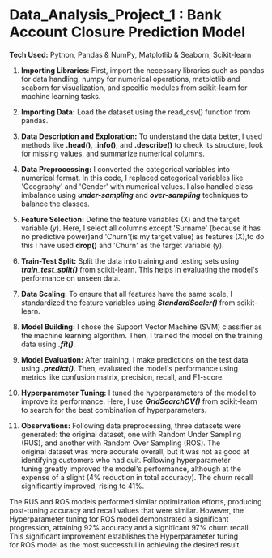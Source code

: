 # Data_Analysis_Project_1 : Bank Account Closure Prediction Model
**Tech Used:** Python, Pandas & NumPy, Matplotlib & Seaborn, Scikit-learn

1. **Importing Libraries:** First, import the necessary libraries such as pandas for data handling, numpy for numerical operations, matplotlib and seaborn for visualization, and specific modules from scikit-learn for machine learning tasks.

2. **Importing Data:** Load the dataset using the read_csv() function from pandas.

3. **Data Description and Exploration:** To understand the data better, I used methods like **.head()**, **.info()**, and **.describe()** to check its structure, look for missing values, and summarize numerical columns.

4. **Data Preprocessing:** I converted the categorical variables into numerical format. In this code, I replaced categorical variables like 'Geography' and 'Gender' with numerical values. I also handled class imbalance using **_under-sampling_** and _**over-sampling**_ techniques to balance the classes.

5. **Feature Selection:** Define the feature variables (X) and the target variable (y). Here, I select all columns except 'Surname' (because it has no predictive power)and 'Churn'(is my target value) as features (X),to do this I have used **drop()** and 'Churn' as the target variable (y).

6. **Train-Test Split:** Split the data into training and testing sets using **_train_test_split()_** from scikit-learn. This helps in evaluating the model's performance on unseen data.

7. **Data Scaling:** To ensure that all features have the same scale, I standardized the feature variables using _**StandardScaler()**_ from scikit-learn.

8. **Model Building:** I chose the Support Vector Machine (SVM) classifier as the machine learning algorithm. Then, I trained the model on the training data using **_.fit()_**.

9. **Model Evaluation:** After training, I make predictions on the test data using _**.predict()**_. Then, evaluated the model's performance using metrics like confusion matrix, precision, recall, and F1-score.

10. **Hyperparameter Tuning:** I tuned the hyperparameters of the model to improve its performance. Here, I use _**GridSearchCV()**_ from scikit-learn to search for the best combination of hyperparameters.

11. **Observations:** Following data preprocessing, three datasets were generated: the original dataset, one with Random Under Sampling (RUS), and another with Random Over Sampling (ROS). The original dataset was more accurate overall, but it was not as good at identifying customers who had quit. Following hyperparameter tuning greatly improved the model's performance, although at the expense of a slight (4% reduction in total accuracy). The churn recall significantly improved, rising to 41%.

The RUS and ROS models performed similar optimization efforts, producing post-tuning accuracy and recall values that were similar. However, the Hyperparameter tuning for ROS model demonstrated a significant progression, attaining 92% accuracy and a significant 97% churn recall. This significant improvement establishes the Hyperparameter tuning for ROS model as the most successful in achieving the desired result.
